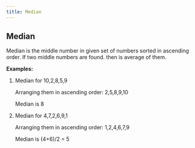 ```yaml
---
title: Median
---
```

## Median

Median is the middle number in given set of numbers sorted in ascending order. If two middle numbers are found. then is average of them.

**Examples:**

1. Median for 10,2,8,5,9 

    Arranging them in ascending order: 2,5,8,9,10

    Median is 8

2. Median for 4,7,2,6,9,1

    Arranging them in ascending order: 1,2,4,6,7,9

    Median is (4+6)/2 = 5

